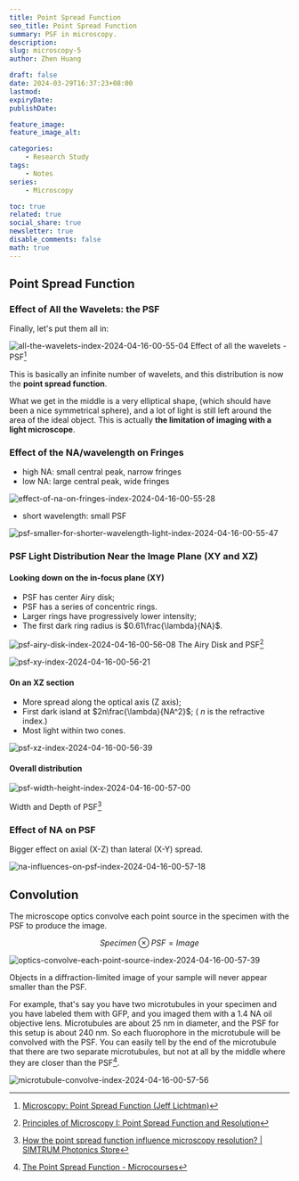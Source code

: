 ```yaml
---
title: Point Spread Function
seo_title: Point Spread Function
summary: PSF in microscopy.
description: 
slug: microscopy-5
author: Zhen Huang

draft: false
date: 2024-03-29T16:37:23+08:00
lastmod: 
expiryDate: 
publishDate: 

feature_image: 
feature_image_alt: 

categories:
    - Research Study
tags:
    - Notes
series:
    - Microscopy

toc: true
related: true
social_share: true
newsletter: true
disable_comments: false
math: true
---
```


## Point Spread Function

### Effect of All the Wavelets: the PSF

Finally, let's put them all in:

![all-the-wavelets-index-2024-04-16-00-55-04](https://lfs.zhenhuang.top/images/all-the-wavelets-index-2024-04-16-00-55-04.png#small)
<span class="caption">Effect of all the wavelets - PSF[^1]</span>

This is basically an infinite number of wavelets, and this distribution is now the **point spread function**.

What we get in the middle is a very elliptical shape, (which should have been a nice symmetrical sphere), and a lot of light is still left around the area of the ideal object. This is actually **the limitation of imaging with a light microscope**.

### Effect of the NA/wavelength on Fringes

* high NA: small central peak, narrow fringes
* low NA: large central peak, wide fringes

![effect-of-na-on-fringes-index-2024-04-16-00-55-28](https://lfs.zhenhuang.top/images/effect-of-na-on-fringes-index-2024-04-16-00-55-28.png#small)

* short wavelength: small PSF

![psf-smaller-for-shorter-wavelength-light-index-2024-04-16-00-55-47](https://lfs.zhenhuang.top/images/psf-smaller-for-shorter-wavelength-light-index-2024-04-16-00-55-47.png#small)

### PSF Light Distribution Near the Image Plane (XY and XZ)

#### Looking down on the in-focus plane (XY)

* PSF has center Airy disk;
* PSF has a series of concentric rings.
* Larger rings have progressively lower intensity;
* The first dark ring radius is $0.61\frac{\lambda}{NA}$.

![psf-airy-disk-index-2024-04-16-00-56-08](https://lfs.zhenhuang.top/images/psf-airy-disk-index-2024-04-16-00-56-08.png)
<span class="caption">The Airy Disk and PSF[^2]</span>

![psf-xy-index-2024-04-16-00-56-21](https://lfs.zhenhuang.top/images/psf-xy-index-2024-04-16-00-56-21.png#small)

#### On an XZ section

* More spread along the optical axis (Z axis);
* First dark island at $2n\frac{\lambda}{NA^2}$; ( $n$ is the refractive index.)
* Most light within two cones.

![psf-xz-index-2024-04-16-00-56-39](https://lfs.zhenhuang.top/images/psf-xz-index-2024-04-16-00-56-39.png#small)

#### Overall distribution

![psf-width-height-index-2024-04-16-00-57-00](https://lfs.zhenhuang.top/images/psf-width-height-index-2024-04-16-00-57-00.png#small)

<span class="caption">Width and Depth of PSF[^3]</span>

### Effect of NA on PSF

Bigger effect on axial (X-Z) than lateral (X-Y) spread.

![na-influences-on-psf-index-2024-04-16-00-57-18](https://lfs.zhenhuang.top/images/na-influences-on-psf-index-2024-04-16-00-57-18.png#small)

## Convolution

The microscope optics convolve each point source in the specimen with the PSF to produce the image.

$$
Specimen \otimes PSF = Image
$$

![optics-convolve-each-point-source-index-2024-04-16-00-57-39](https://lfs.zhenhuang.top/images/optics-convolve-each-point-source-index-2024-04-16-00-57-39.png#small)

Objects in a diffraction-limited image of your sample will never appear smaller than the PSF.

For example, that's say you have two microtubules in your specimen and you have labeled them with GFP, and you imaged them with a 1.4 NA oil objective lens. Microtubules are about 25 nm in diameter, and the PSF for this setup is about 240 nm. So each fluorophore in the microtubule will be convolved with the PSF. You can easily tell by the end of the microtubule that there are two separate microtubules, but not at all by the middle where they are closer than the PSF[^4].

![microtubule-convolve-index-2024-04-16-00-57-56](https://lfs.zhenhuang.top/images/microtubule-convolve-index-2024-04-16-00-57-56.png#small)

[^1]: [Microscopy: Point Spread Function (Jeff Lichtman)](https://www.youtube.com/watch?v=JQy94K94nL0)
[^2]: [Principles of Microscopy I: Point Spread Function and Resolution](https://indico.ictp.it/event/8007/session/17/contribution/88/material/slides/0.pdf)
[^3]: [How the point spread function influence microscopy resolution? | SIMTRUM Photonics Store](https://www.simtrum.com/WebShop/ResourceInfo.aspx?id=4444)
[^4]: [The Point Spread Function - Microcourses](https://www.youtube.com/watch?v=Tkc_GOCjx7E)